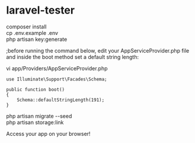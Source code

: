 # laravel-tester
composer install<br>
cp .env.example .env<br>
php artisan key:generate<br>

;before running the command below, edit your AppServiceProvider.php file and inside the boot method set a default string length: 


vi app/Providers/AppServiceProvider.php
	
  
    use Illuminate\Support\Facades\Schema;

	public function boot()
	{
		Schema::defaultStringLength(191);
	}
	
php artisan migrate --seed<br>
php artisan storage:link<br>


Access your app on your browser!
